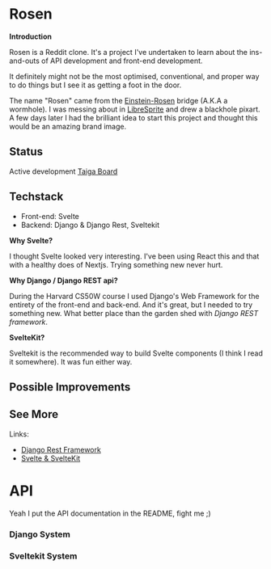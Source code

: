 # Rosen

**Introduction**

Rosen is a Reddit clone. It's a project I've undertaken to learn about the ins-and-outs of API development and front-end development.

It definitely might not be the most optimised, conventional, and proper way to do things but I see it as getting a foot in the door.

The name "Rosen" came from the [Einstein-Rosen](https://en.wikipedia.org/wiki/Wormhole) bridge (A.K.A a wormhole). I was messing about in [LibreSprite](https://libresprite.github.io/#!/) and drew a blackhole pixart. A few days later I had the brilliant idea to start this project and thought this would be an amazing brand image.

## Status

Active development
[Taiga Board](https://tree.taiga.io/project/neosahadeo-rosen/kanban)


## Techstack

- Front-end: Svelte
- Backend: Django & Django Rest, Sveltekit

**Why Svelte?**

I thought Svelte looked very interesting. I've been using React this and that with a healthy does of Nextjs. Trying something new never hurt.

**Why Django / Django REST api?**

During the Harvard CS50W course I used Django's Web Framework for the entirety of the front-end and back-end. And it's great, but I needed to try something new. What better place than the garden shed with *Django REST framework*.

**SvelteKit?**

Sveltekit is the recommended way to build Svelte components (I think I read it somewhere). It was fun either way.


## Possible Improvements

## See More

Links:
- [Django Rest Framework](https://www.django-rest-framework.org/)
- [Svelte & SvelteKit](https://svelte.dev/)


# API

Yeah I put the API documentation in the README, fight me ;)

### Django System

### Sveltekit System


